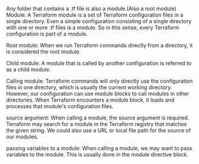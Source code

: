 Any folder that contains a .tf file is also a module.(Also a root module)
Module:
A Terraform module is a set of Terraform configuration files in a single directory. Even a simple configuration consisting of a single directory with one or more .tf files is a module. So in this sense, every Terraform configuration is part of a module.

Root module:
When we run Terraform commands directly from a directory, it is considered the root module.

Child module:
A module that is called by another configuration is referred to as a child module.

Calling module:
Terraform commands will only directly use the configuration files in one directory, which is usually the current working directory. However, our configuration can use module blocks to call modules in other directories. When Terraform encounters a module block, it loads and processes that module's configuration files.

source argument:
When calling a module, the source argument is required. Terraform may search for a module in the Terraform registry that matches the given string. We could also use a URL or local file path for the source of our modules.

passing variables to a module:
When calling a module, we may want to pass variables to the module. This is usually done in the module directive block.
